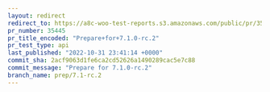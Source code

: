 ```yaml
---
layout: redirect
redirect_to: https://a8c-woo-test-reports.s3.amazonaws.com/public/pr/35445/api/index.html
pr_number: 35445
pr_title_encoded: "Prepare+for+7.1.0-rc.2"
pr_test_type: api
last_published: "2022-10-31 23:41:14 +0000"
commit_sha: 2acf9063d1fe6ca2cd52626a1490289cac5e7c88
commit_message: "Prepare for 7.1.0-rc.2"
branch_name: prep/7.1-rc.2
---
```

